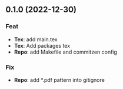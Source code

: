 ## 0.1.0 (2022-12-30)

### Feat

- **Tex**: add main.tex
- **Tex**: Add packages tex
- **Repo**: add Makefile and commitzen config

### Fix

- **Repo**: add *.pdf pattern into gitignore
